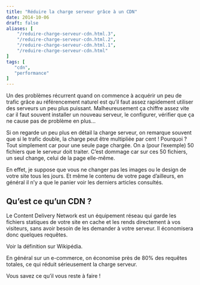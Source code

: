 ```yaml
---
title: "Réduire la charge serveur grâce à un CDN"
date: 2014-10-06
draft: false
aliases: [
    "/reduire-charge-serveur-cdn.html.3",
    "/reduire-charge-serveur-cdn.html.2",
    "/reduire-charge-serveur-cdn.html.1",
    "/reduire-charge-serveur-cdn.html"
]
tags: [
   "cdn",
   "performance"
]
---
```

Un des problèmes récurrent quand on commence à acquérir un peu de trafic grâce au référencement naturel est qu’il faut assez rapidement utiliser des serveurs un peu plus puissant. Malheureusement ça chiffre assez vite car il faut souvent installer un nouveau serveur, le configurer, vérifier que ça ne cause pas de problème en plus…


Si on regarde un peu plus en détail la charge serveur, on remarque souvent que si le trafic double, la charge peut être multipliée par cent ! Pourquoi ? Tout simplement car pour une seule page chargée. On a (pour l’exemple) 50 fichiers que le serveur doit traiter. C’est dommage car sur ces 50 fichiers, un seul change, celui de la page elle-même.

En effet, je suppose que vous ne changer pas les images ou le design de votre site tous les jours. Et même le contenu de votre page d’ailleurs, en général il n’y a que le panier voir les derniers articles consultés.

## Qu’est ce qu’un CDN ?

Le Content Delivery Network est un équipement réseau qui garde les fichiers statiques de votre site en cache et les rends directement à vos visiteurs, sans avoir besoin de les demander à votre serveur. Il économisera donc quelques requêtes.

Voir la définition sur Wikipédia.

En général sur un e-commerce, on économise près de 80% des requêtes totales, ce qui réduit sérieusement la charge serveur.

Vous savez ce qu’il vous reste à faire !